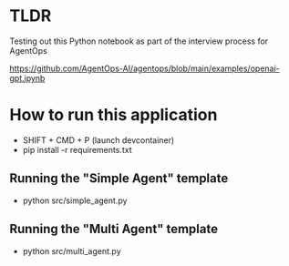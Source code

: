 # TLDR

Testing out this Python notebook as part of the interview process for AgentOps

https://github.com/AgentOps-AI/agentops/blob/main/examples/openai-gpt.ipynb

# How to run this application

- SHIFT + CMD + P (launch devcontainer)
- pip install -r requirements.txt


## Running the "Simple Agent" template

- python src/simple_agent.py 

## Running the "Multi Agent" template

- python src/multi_agent.py 